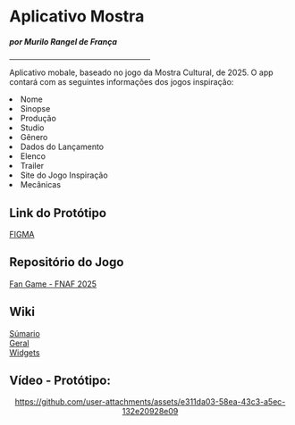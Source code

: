 <h1>Aplicativo Mostra</h1>
<h5>por Murilo Rangel de França</h5>
<hr size="0.5" width="50%" align="left" color="white">

<p>Aplicativo mobale, baseado no jogo da Mostra Cultural, de 2025. O app contará com as seguintes informações dos jogos inspiração:</p>
<li>Nome</li>
<li>Sinopse</li>
<li>Produção</li>
<li>Studio</li>
<li>Gênero</li>
<li>Dados do Lançamento</li>
<li>Elenco</li>
<li>Trailer</li>
<li>Site do Jogo Inspiração</li>
<li>Mecânicas</li>

<h2>Link do Protótipo</h2>
<a href="https://www.figma.com/design/rE4o8fLLgzNxA4PCJEJM4W/Aplicativo-Games?node-id=1-9&t=kHxUB3Ql49Aw4cKB-1">FIGMA</a>

<h2>Repositório do Jogo</h2>
<a href="https://github.com/giovannasantt/fangamefnaf2025">Fan Game - FNAF 2025</a>

<h2>Wiki</h2>
<a href="https://github.com/MuPeu/Aplicativo-Mostra/wiki">Súmario</a><br>
<a href="https://github.com/MuPeu/Aplicativo-Mostra/wiki/Geral">Geral</a><br>
<a href="https://github.com/MuPeu/Aplicativo-Mostra/wiki/Widgets">Widgets</a><br>

<h2>Vídeo - Protótipo:</h2>

<div align=center>

https://github.com/user-attachments/assets/e311da03-58ea-43c3-a5ec-132e20928e09
</div>
